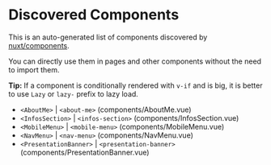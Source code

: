# Discovered Components

This is an auto-generated list of components discovered by [nuxt/components](https://github.com/nuxt/components).

You can directly use them in pages and other components without the need to import them.

**Tip:** If a component is conditionally rendered with `v-if` and is big, it is better to use `Lazy` or `lazy-` prefix to lazy load.

- `<AboutMe>` | `<about-me>` (components/AboutMe.vue)
- `<InfosSection>` | `<infos-section>` (components/InfosSection.vue)
- `<MobileMenu>` | `<mobile-menu>` (components/MobileMenu.vue)
- `<NavMenu>` | `<nav-menu>` (components/NavMenu.vue)
- `<PresentationBanner>` | `<presentation-banner>` (components/PresentationBanner.vue)
